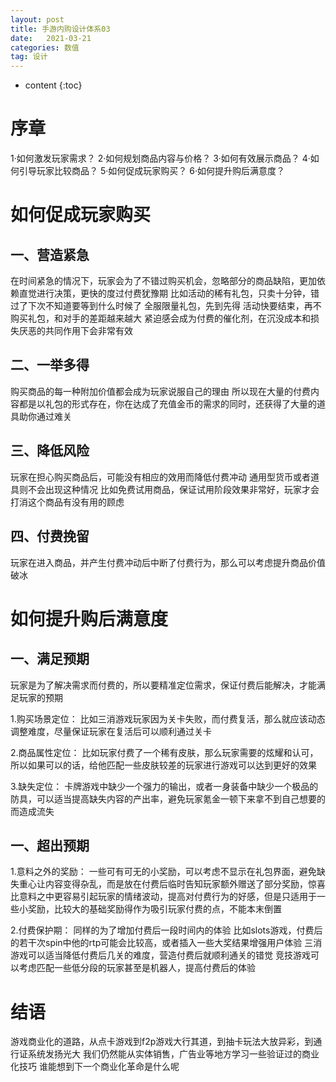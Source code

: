 ```yaml
---
layout: post
title: 手游内购设计体系03
date:   2021-03-21
categories: 数值
tag: 设计
---
```


* content
{:toc}


序章			
====================================
1·如何激发玩家需求？
2·如何规划商品内容与价格？
3·如何有效展示商品？
4·如何引导玩家比较商品？
5·如何促成玩家购买？
6·如何提升购后满意度？


# 如何促成玩家购买  
## 一、营造紧急
在时间紧急的情况下，玩家会为了不错过购买机会，忽略部分的商品缺陷，更加依赖直觉进行决策，更快的度过付费犹豫期
比如活动的稀有礼包，只卖十分钟，错过了下次不知道要等到什么时候了
全服限量礼包，先到先得
活动快要结束，再不购买礼包，和对手的差距越来越大
紧迫感会成为付费的催化剂，在沉没成本和损失厌恶的共同作用下会非常有效

## 二、一举多得
购买商品的每一种附加价值都会成为玩家说服自己的理由
所以现在大量的付费内容都是以礼包的形式存在，你在达成了充值金币的需求的同时，还获得了大量的道具助你通过难关

## 三、降低风险
玩家在担心购买商品后，可能没有相应的效用而降低付费冲动
通用型货币或者道具则不会出现这种情况
比如免费试用商品，保证试用阶段效果非常好，玩家才会打消这个商品有没有用的顾虑

## 四、付费挽留
玩家在进入商品，并产生付费冲动后中断了付费行为，那么可以考虑提升商品价值破冰



# 如何提升购后满意度
## 一、满足预期
玩家是为了解决需求而付费的，所以要精准定位需求，保证付费后能解决，才能满足玩家的预期

1.购买场景定位：
比如三消游戏玩家因为关卡失败，而付费复活，那么就应该动态调整难度，尽量保证玩家在复活后可以顺利通过关卡

2.商品属性定位：
比如玩家付费了一个稀有皮肤，那么玩家需要的炫耀和认可，所以如果可以的话，给他匹配一些皮肤较差的玩家进行游戏可以达到更好的效果

3.缺失定位：
卡牌游戏中缺少一个强力的输出，或者一身装备中缺少一个极品的防具，可以适当提高缺失内容的产出率，避免玩家氪金一顿下来拿不到自己想要的而造成流失

## 一、超出预期
1.意料之外的奖励：
一些可有可无的小奖励，可以考虑不显示在礼包界面，避免缺失重心让内容变得杂乱，而是放在付费后临时告知玩家额外赠送了部分奖励，惊喜比意料之中更容易引起玩家的情绪波动，提高对付费行为的好感，但是只适用于一些小奖励，比较大的基础奖励得作为吸引玩家付费的点，不能本末倒置

2.付费保护期：
同样的为了增加付费后一段时间内的体验
比如slots游戏，付费后的若干次spin中他的rtp可能会比较高，或者插入一些大奖结果增强用户体验
三消游戏可以适当降低付费后几关的难度，营造付费后就顺利通关的错觉
竞技游戏可以考虑匹配一些低分段的玩家甚至是机器人，提高付费后的体验



# 结语
游戏商业化的道路，从点卡游戏到f2p游戏大行其道，到抽卡玩法大放异彩，到通行证系统发扬光大
我们仍然能从实体销售，广告业等地方学习一些验证过的商业化技巧
谁能想到下一个商业化革命是什么呢